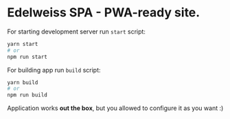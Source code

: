 # Edelweiss SPA - PWA-ready site.

For starting development server run `start` script:

```sh
yarn start
# or
npm run start
```

For building app run `build` script:

```sh
yarn build
# or
npm run build
```

Application works **out the box**, but you allowed to configure it as you want :)